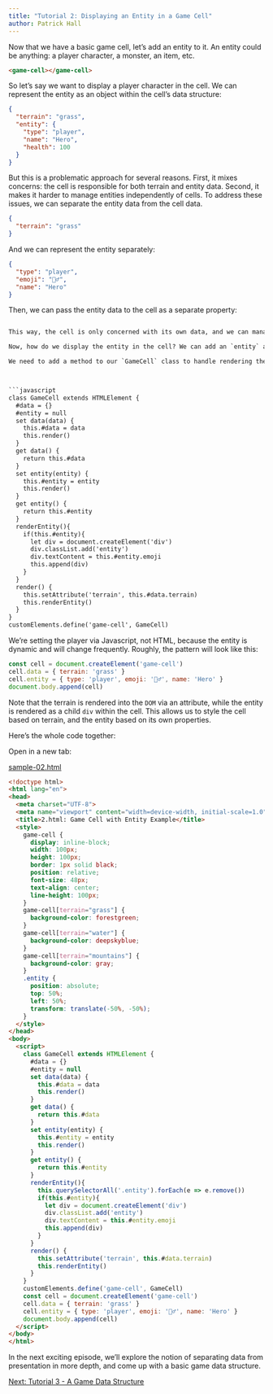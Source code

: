 ```yaml
---
title: "Tutorial 2: Displaying an Entity in a Game Cell"
author: Patrick Hall
---
```


Now that we have a basic game cell, let’s add an entity to it. An entity could be anything: a player character, a monster, an item, etc.

```html
<game-cell></game-cell>
```

So let’s say we want to display a player character in the cell. We can represent the entity as an object within the cell’s data structure:

```json
{
  "terrain": "grass",
  "entity": {
    "type": "player",
    "name": "Hero",
    "health": 100
  }
}
```

But this is a problematic approach for several reasons. First, it mixes concerns: the cell is responsible for both terrain and entity data. Second, it makes it harder to manage entities independently of cells. To address these issues, we can separate the entity data from the cell data.

```json
{
  "terrain": "grass"
}
```

And we can represent the entity separately:

```json
{
  "type": "player",
  "emoji": "🧝‍♂️",
  "name": "Hero"
}
```

Then, we can pass the entity data to the cell as a separate property:

```html

This way, the cell is only concerned with its own data, and we can manage entities independently. 

Now, how do we display the entity in the cell? We can add an `entity` attribute to the `<game-cell>` element, and set it to the entity data.

We need to add a method to our `GameCell` class to handle rendering the entity. We can do this by checking if the `entity` attribute is set, and if so, rendering the entity within the cell.



```javascript
class GameCell extends HTMLElement {
  #data = {}
  #entity = null
  set data(data) {
    this.#data = data
    this.render()
  }
  get data() {
    return this.#data
  }
  set entity(entity) {
    this.#entity = entity
    this.render()
  }
  get entity() {
    return this.#entity
  }
  renderEntity(){
    if(this.#entity){
      let div = document.createElement('div')
      div.classList.add('entity')
      div.textContent = this.#entity.emoji
      this.append(div)
    }
  }
  render() {
    this.setAttribute('terrain', this.#data.terrain)
    this.renderEntity()
  }
}
customElements.define('game-cell', GameCell)
```

We’re setting the player via Javascript, not HTML, because the entity is dynamic and will change frequently. Roughly, the pattern
will look like this:

```javascript
const cell = document.createElement('game-cell')
cell.data = { terrain: 'grass' }
cell.entity = { type: 'player', emoji: '🧝‍♂️', name: 'Hero' }
document.body.append(cell)
```

Note that the terrain is rendered into the `DOM` via an attribute, while the entity is rendered as a child `div` within the cell. This allows us to style the cell based on terrain,
and the entity based on its own properties.

Here’s the whole code together:


Open in a new tab:

<a href="sample-02.html" target="_blank">sample-02.html</a>


```html
<!doctype html>
<html lang="en">
<head>
  <meta charset="UTF-8">
  <meta name="viewport" content="width=device-width, initial-scale=1.0">
  <title>2.html: Game Cell with Entity Example</title>
  <style> 
    game-cell {
      display: inline-block;
      width: 100px;
      height: 100px;
      border: 1px solid black;
      position: relative;
      font-size: 48px;
      text-align: center;
      line-height: 100px;
    }
    game-cell[terrain="grass"] {
      background-color: forestgreen;
    }
    game-cell[terrain="water"] {
      background-color: deepskyblue;
    }
    game-cell[terrain="mountains"] {
      background-color: gray;
    }
    .entity {
      position: absolute;
      top: 50%;
      left: 50%;
      transform: translate(-50%, -50%);
    }
  </style>
</head>
<body>
  <script> 
    class GameCell extends HTMLElement {
      #data = {}
      #entity = null
      set data(data) {
        this.#data = data
        this.render()
      }
      get data() {
        return this.#data
      }
      set entity(entity) {
        this.#entity = entity
        this.render()
      }
      get entity() {
        return this.#entity
      }
      renderEntity(){
        this.querySelectorAll('.entity').forEach(e => e.remove())
        if(this.#entity){
          let div = document.createElement('div')
          div.classList.add('entity')
          div.textContent = this.#entity.emoji
          this.append(div)
        }
      }
      render() {
        this.setAttribute('terrain', this.#data.terrain)
        this.renderEntity()
      }
    }
    customElements.define('game-cell', GameCell)
    const cell = document.createElement('game-cell')
    cell.data = { terrain: 'grass' }
    cell.entity = { type: 'player', emoji: '🧝‍♂️', name: 'Hero' }
    document.body.append(cell)
  </script>
</body>
</html>
```


In the next exciting episode, we’ll explore the
notion of separating data from presentation in more depth, and come up with a basic game data structure.

<a href="3.html">Next: Tutorial 3 - A Game Data Structure</a>